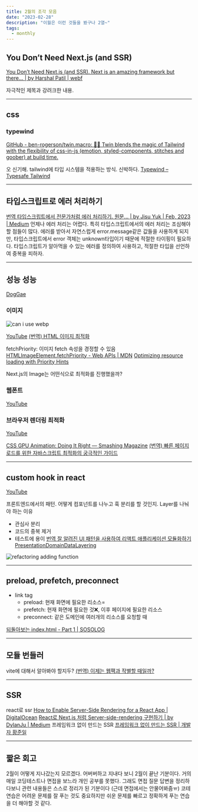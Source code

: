 ```yaml
---
title: 2월의 조각 모음
date: "2023-02-28"
description: "이월은 이런 것들을 봤구나 2열~"
tags:
  - monthly
---
```


## You Don’t Need Next.js (and SSR)

[You Don’t Need Next.js (and SSR). Next is an amazing framework but there… | by Harshal Patil | webf](https://blog.webf.zone/you-dont-need-next-js-and-ssr-7c6bd27e78d8)

자극적인 제목과 강려크한 내용.

---

## css

### typewind

[GitHub - ben-rogerson/twin.macro: 🦹‍♂️ Twin blends the magic of Tailwind with the flexibility of css-in-js (emotion, styled-components, stitches and goober) at build time.](https://github.com/ben-rogerson/twin.macro)

오 신기해. tailwind에 타입 시스템을 적용하는 방식. 신박하다.
[Typewind – Typesafe Tailwind](https://typewind.vercel.app/)

---

## 타입스크립트로 에러 처리하기

[번역 타입스크립트에서 전문가처럼 에러 처리하기. 원문… | by Jisu Yuk | Feb, 2023 | Medium](https://medium.com/@yujso66/%EB%B2%88%EC%97%AD-%ED%83%80%EC%9E%85%EC%8A%A4%ED%81%AC%EB%A6%BD%ED%8A%B8%EC%97%90%EC%84%9C-%EC%A0%84%EB%AC%B8%EA%B0%80%EC%B2%98%EB%9F%BC-%EC%97%90%EB%9F%AC-%EC%B2%98%EB%A6%AC%ED%95%98%EA%B8%B0-39d14f5cc6a2)
언제나 에러 처리는 어렵다. 특히 타입스크립트에서의 에러 처리는 조심해야 할 점들이 많다. 에러를 받아서 자연스럽게 error.message같은 값들을 사용하게 되지만, 타입스크립트에서 error 객체는 unknown타입이기 때문에 적절한 타이핑이 필요하다. 타입스크립트가 알아먹을 수 있는 에러를 정의하여 사용하고, 적절한 타입을 선언하여 중복을 피하자.

---

## 성능 성능

[DogGae](https://codingmoondoll.tistory.com/)

### 이미지

![can i use webp](https://user-images.githubusercontent.com/67692759/221886429-412253d7-0cbc-4ecf-8111-9eb01f6a23e2.png)

[YouTube](https://www.youtube.com/watch?v=Z_28syzkv-0)
[(번역) HTML 이미지 최적화](https://velog.io/@lky5697/fast-images)

fetchPriority: 이미지 fetch 속성을 경정할 수 있음 [HTMLImageElement.fetchPriority - Web APIs | MDN](https://developer.mozilla.org/en-US/docs/Web/API/HTMLImageElement/fetchPriority)
[Optimizing resource loading with Priority Hints](https://web.dev/priority-hints/)

Next.js의 Image는 어떤식으로 최적화를 진행했을까?

### 웹폰트

[YouTube](https://www.youtube.com/watch?v=4YCBBoSg2fk)

### 브라우저 렌더링 최적화

[YouTube](https://www.youtube.com/watch?v=yJo9lZAEqb0&list=PLAwxTw4SYaPl09X4Rljhy7dZinRCzbHz6)

[CSS GPU Animation: Doing It Right — Smashing Magazine](https://www.smashingmagazine.com/2016/12/gpu-animation-doing-it-right/)
[(번역) 빠른 페이지 로드를 위한 자바스크립트 최적화의 궁극적인 가이드](https://velog.io/@sehyunny/js-optimization-for-quick-page-load)

---

## custom hook in react

[YouTube](https://www.youtube.com/watch?v=J-g9ZJha8FE)

프론트엔드에서의 패턴. 어떻게 컴포넌트를 나누고 훅 분리를 할 것인지.
Layer를 나눠야 하는 이유

- 관심사 분리
- 코드의 중복 제거
- 테스트에 용이
  [번역 잘 알려진 UI 패턴을 사용하여 리액트 애플리케이션 모듈화하기](https://velog.io/@eunbinn/modularizing-react-apps)
  [PresentationDomainDataLayering](https://martinfowler.com/bliki/PresentationDomainDataLayering.html)

![refactoring adding function](https://user-images.githubusercontent.com/67692759/221886686-2871b200-c040-451d-9f2c-d69c4ace4483.png)

---

## preload, prefetch, preconnect

- link tag
  - preload: 현재 화면에 필요한 리소스=
  - prefetch: 현재 화면에 필요한 것❌, 이후 페이지에 필요한 리소스
  - preconnect: 같은 도메인에 여러개의 리소스를 요청할 때

[되돌아보는 index.html - Part 1 | SOSOLOG](https://so-so.dev/web/index-html-1/)

---

## 모듈 번들러

vite에 대해서 알아봐야 할지두?
[(번역) 이제는 웹팩과 작별할 때일까?](https://velog.io/@sehyunny/is-it-time-to-say-goodbye-to-webpack)

---

## SSR

react로 ssr
[How to Enable Server-Side Rendering for a React App | DigitalOcean](https://www.digitalocean.com/community/tutorials/react-server-side-rendering)
[React로 Next.js 처럼 Server-side-rendering 구현하기 | by DylanJu | Medium](https://minoo.medium.com/next-js-%EC%B2%98%EB%9F%BC-server-side-rendering-%EA%B5%AC%ED%98%84%ED%95%98%EA%B8%B0-7608e82a0ab1)
프레임워크 없이 만드는 SSR
[프레임워크 없이 만드는 SSR | 개발자 황준일](https://junilhwang.github.io/TIL/Javascript/Design/Vanilla-JS-Server-Side-Rendering/)

---

## 짧은 회고

2월이 어떻게 지나갔는지 모르겠다. 어버버하고 지내다 보니 2월이 끝난 기분이다. 거의 매일 코딩테스트나 면접을 보느라 개인 공부를 못했다. 그래도 면접 질문 답변을 정리하다보니 관련 내용들은 스스로 정리가 된 기분이다 (근데 면접에서는 안물어봐줌ㅠ) 코테 연습은 어려운 문제를 잘 푸는 것도 중요하지만 쉬운 문제를 빠르고 정확하게 푸는 연습을 더 해야할 것 같다.
